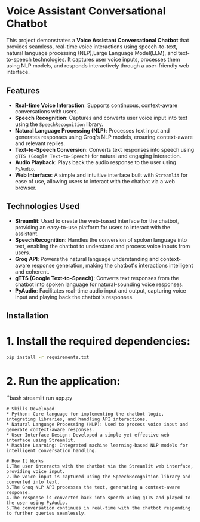 # Voice Assistant Conversational Chatbot

This project demonstrates a **Voice Assistant Conversational Chatbot** that provides seamless, real-time voice interactions using speech-to-text, natural language processing (NLP),Large Language Model(LLM), and text-to-speech technologies. It captures user voice inputs, processes them using NLP models, and responds interactively through a user-friendly web interface.

## Features

- **Real-time Voice Interaction**: Supports continuous, context-aware conversations with users.
- **Speech Recognition**: Captures and converts user voice input into text using the `SpeechRecognition` library.
- **Natural Language Processing (NLP)**: Processes text input and generates responses using Groq's NLP models, ensuring context-aware and relevant replies.
- **Text-to-Speech Conversion**: Converts text responses into speech using `gTTS (Google Text-to-Speech)` for natural and engaging interaction.
- **Audio Playback**: Plays back the audio response to the user using `PyAudio`.
- **Web Interface**: A simple and intuitive interface built with `Streamlit` for ease of use, allowing users to interact with the chatbot via a web browser.

## Technologies Used

- **Streamlit**: Used to create the web-based interface for the chatbot, providing an easy-to-use platform for users to interact with the assistant.
- **SpeechRecognition**: Handles the conversion of spoken language into text, enabling the chatbot to understand and process voice inputs from users.
- **Groq API**: Powers the natural language understanding and context-aware response generation, making the chatbot's interactions intelligent and coherent.
- **gTTS (Google Text-to-Speech)**: Converts text responses from the chatbot into spoken language for natural-sounding voice responses.
- **PyAudio**: Facilitates real-time audio input and output, capturing voice input and playing back the chatbot's responses.

## Installation
# 1. Install the required dependencies:
```bash
pip install -r requirements.txt
```
# 2. Run the application:
``bash
streamlit run app.py
```
# Skills Developed
* Python: Core language for implementing the chatbot logic, integrating libraries, and handling API interactions.
* Natural Language Processing (NLP): Used to process voice input and generate context-aware responses.
* User Interface Design: Developed a simple yet effective web interface using Streamlit.
* Machine Learning: Integrated machine learning-based NLP models for intelligent conversation handling.

# How It Works
1.The user interacts with the chatbot via the Streamlit web interface, providing voice input.
2.The voice input is captured using the SpeechRecognition library and converted into text.
3.The Groq NLP API processes the text, generating a context-aware response.
4.The response is converted back into speech using gTTS and played to the user using PyAudio.
5.The conversation continues in real-time with the chatbot responding to further queries seamlessly.
